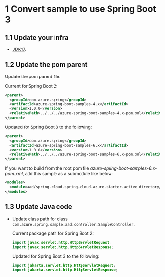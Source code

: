 # 1 Convert sample to use Spring Boot 3

## 1.1 Update your infra

- [JDK17](https://www.oracle.com/java/technologies/downloads/).

## 1.2 Update the pom parent

Update the pom parent file:

Current for Spring Boot 2:
   ```xml
   <parent>
     <groupId>com.azure.spring</groupId>
     <artifactId>azure-spring-boot-samples-4.x</artifactId>
     <version>1.0.0</version>
     <relativePath>../../../azure-spring-boot-samples-4.x-pom.xml</relativePath>
   </parent>
   ```

Updated for Spring Boot 3 to the following:
   ```xml
   <parent>
     <groupId>com.azure.spring</groupId>
     <artifactId>azure-spring-boot-samples-6.x</artifactId>
     <version>1.0.0</version>
     <relativePath>../../../azure-spring-boot-samples-6.x-pom.xml</relativePath>
   </parent>
   ```

If you want to build from the root pom file *azure-spring-boot-samples-6.x-pom.xml*, add this sample as a submodule like below:

   ```xml
   <modules>
     <module>aad/spring-cloud-spring-cloud-azure-starter-active-directory/web-client-access-resource-server/aad-resource-server-obo</module>
   </modules>
   ```

## 1.3 Update Java code

- Update class path for class `com.azure.spring.sample.aad.controller.SampleController`.

  Current package path for Spring Boot 2:

    ```java
    import javax.servlet.http.HttpServletRequest;
    import javax.servlet.http.HttpServletResponse;
    ```

  Updated for Spring Boot 3 to the following:

    ```java
    import jakarta.servlet.http.HttpServletRequest;
    import jakarta.servlet.http.HttpServletResponse;
    ```
  